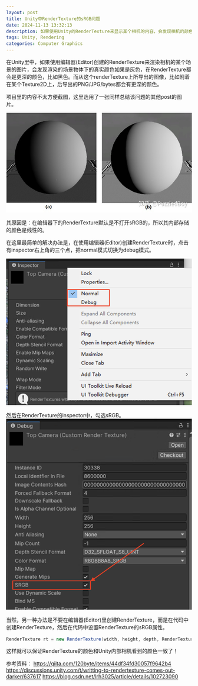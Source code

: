 ```yaml
---
layout: post
title: Unity中RenderTexture的sRGB问题
date: 2024-11-13 13:32:13
description: 如果使用Unity的RenderTexture来显示某个相机的内容，会发现相机的颜色和RenderTexture的颜色不一致。这是因为RenderTexture默认不打开sRGB，导致其内部存储的颜色其实是线性的。
tags: Unity, Rendering
categories: Computer Graphics
---
```


在Unity里中，如果使用编辑器(Editor)创建的RenderTexture来渲染相机的某个场景的图片，会发现渲染的场景物体下的真实颜色如果是灰色，在RenderTexture都会是更深的颜色，比如黑色。而从这个renderTexture上所导出的图像，比如附着在某个Texture2D上，后导出的PNG/JPG/bytes都会有更深的颜色。

项目里的内容不太方便截图，这里选用了一张同样总结该问题的其他post的图片。

![](/assets/img/post/24-11-13-render-texture-srgb/3.png)

其原因是：在编辑器下的RenderTexture默认是不打开sRGB的，所以其内部存储的颜色是线性的。

在这里最简单的解决办法是，在使用编辑器(Editor)创建RenderTexture时，点击有inspector右上角的三个点，把normal模式切换为debug模式。

![](/assets/img/post/24-11-13-render-texture-srgb/1.png)

然后在RenderTexture的inspector中，勾选sRGB。
![](/assets/img/post/24-11-13-render-texture-srgb/2.png)

当然，另一种办法是不要在编辑器(Editor)里创建RenderTexture，而是在代码中创建RenderTexture，然后在代码中设置RenderTexture的sRGB属性。

```csharp
RenderTexture rt = new RenderTexture(width, height, depth, RenderTextureFormat.ARGB32, RenderTextureReadWrite.sRGB);
```

这样就可以保证RenderTexture的颜色和Unity内部相机看到的颜色一致了！

参考资料：
https://qiita.com/120byte/items/44df34fd30057f9642b4
https://discussions.unity.com/t/writting-to-rendertexture-comes-out-darker/637617
https://blog.csdn.net/lrh3025/article/details/102723090